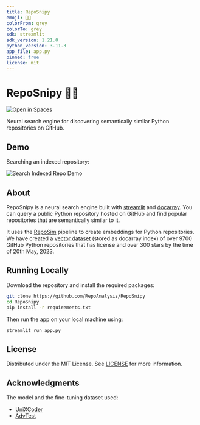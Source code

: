 ```yaml
---
title: RepoSnipy
emoji: 🐍🔫
colorFrom: grey
colorTo: grey
sdk: streamlit
sdk_version: 1.21.0
python_version: 3.11.3
app_file: app.py
pinned: true
license: mit
---
```

# RepoSnipy 🐍🔫

[![Open in Spaces](https://huggingface.co/datasets/huggingface/badges/raw/main/open-in-hf-spaces-md-dark.svg)](https://huggingface.co/spaces/Lazyhope/RepoSnipy)

Neural search engine for discovering semantically similar Python repositories on GitHub.

## Demo

Searching an indexed repository:

![Search Indexed Repo Demo](assets/search.gif)


## About

RepoSnipy is a neural search engine built with [streamlit](https://github.com/streamlit/streamlit) and [docarray](https://github.com/docarray/docarray). You can query a public Python repository hosted on GitHub and find popular repositories that are semantically similar to it.

It uses the [RepoSim](https://github.com/RepoAnalysis/RepoSim/) pipeline to create embeddings for Python repositories. We have created a [vector dataset](data/index.bin) (stored as docarray index) of over 9700 GitHub Python repositories that has license and over 300 stars by the time of 20th May, 2023.

## Running Locally

Download the repository and install the required packages:

```bash
git clone https://github.com/RepoAnalysis/RepoSnipy
cd RepoSnipy
pip install -r requirements.txt
```

Then run the app on your local machine using:

```bash
streamlit run app.py
```

## License

Distributed under the MIT License. See [LICENSE](LICENSE) for more information.

## Acknowledgments

The model and the fine-tuning dataset used:

* [UniXCoder](https://arxiv.org/abs/2203.03850)
* [AdvTest](https://arxiv.org/abs/1909.09436)
